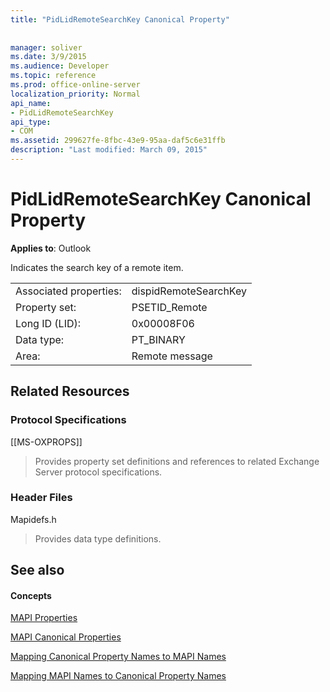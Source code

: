 ```yaml
---
title: "PidLidRemoteSearchKey Canonical Property"
 
 
manager: soliver
ms.date: 3/9/2015
ms.audience: Developer
ms.topic: reference
ms.prod: office-online-server
localization_priority: Normal
api_name:
- PidLidRemoteSearchKey
api_type:
- COM
ms.assetid: 299627fe-8fbc-43e9-95aa-daf5c6e31ffb
description: "Last modified: March 09, 2015"
---
```


# PidLidRemoteSearchKey Canonical Property

  
  
**Applies to**: Outlook 
  
Indicates the search key of a remote item.
  
|||
|:-----|:-----|
|Associated properties:  <br/> |dispidRemoteSearchKey  <br/> |
|Property set:  <br/> |PSETID_Remote  <br/> |
|Long ID (LID):  <br/> |0x00008F06  <br/> |
|Data type:  <br/> |PT_BINARY  <br/> |
|Area:  <br/> |Remote message  <br/> |
   
## Related Resources

### Protocol Specifications

[[MS-OXPROPS]] 
  
> Provides property set definitions and references to related Exchange Server protocol specifications.
    
### Header Files

Mapidefs.h
  
> Provides data type definitions.
    
## See also

#### Concepts

[MAPI Properties](mapi-properties.md)
  
[MAPI Canonical Properties](mapi-canonical-properties.md)
  
[Mapping Canonical Property Names to MAPI Names](mapping-canonical-property-names-to-mapi-names.md)
  
[Mapping MAPI Names to Canonical Property Names](mapping-mapi-names-to-canonical-property-names.md)

